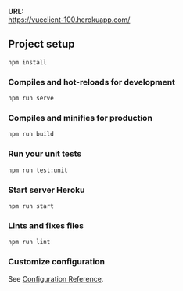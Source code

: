 <b>URL:</b></br>
https://vueclient-100.herokuapp.com/

## Project setup
```
npm install
```

### Compiles and hot-reloads for development
```
npm run serve
```

### Compiles and minifies for production
```
npm run build
```

### Run your unit tests
```
npm run test:unit
```

### Start server Heroku
```
npm run start
```

### Lints and fixes files
```
npm run lint
```

### Customize configuration
See [Configuration Reference](https://cli.vuejs.org/config/).
